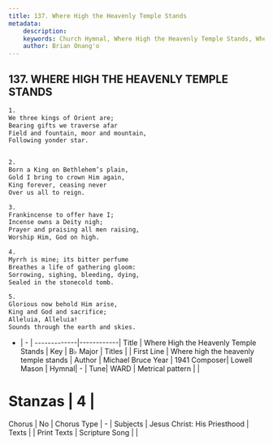 ```yaml
---
title: 137. Where High the Heavenly Temple Stands
metadata:
    description: 
    keywords: Church Hymnal, Where High the Heavenly Temple Stands, Where high the heavenly temple stands, 
    author: Brian Onang'o
---
```



## 137. WHERE HIGH THE HEAVENLY TEMPLE STANDS

```txt
1.
We three kings of Orient are;
Bearing gifts we traverse afar
Field and fountain, moor and mountain,
Following yonder star.


2.
Born a King on Bethlehem’s plain,
Gold I bring to crown Him again,
King forever, ceasing never
Over us all to reign.

3.
Frankincense to offer have I;
Incense owns a Deity nigh;
Prayer and praising all men raising,
Worship Him, God on high.

4.
Myrrh is mine; its bitter perfume
Breathes a life of gathering gloom:
Sorrowing, sighing, bleeding, dying,
Sealed in the stonecold tomb.

5.
Glorious now behold Him arise,
King and God and sacrifice;
Alleluia, Alleluia!
Sounds through the earth and skies.
```

- |   -  |
-------------|------------|
Title | Where High the Heavenly Temple Stands |
Key | B♭ Major |
Titles |  |
First Line | Where high the heavenly temple stands |
Author | Michael Bruce
Year | 1941
Composer| Lowell Mason |
Hymnal|  - |
Tune| WARD |
Metrical pattern | |
# Stanzas | 4 |
Chorus | No |
Chorus Type | - |
Subjects | Jesus Christ: His Priesthood |
Texts |  |
Print Texts | 
Scripture Song |  |
  
